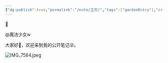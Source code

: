 ```yaml
---
{"dg-publish":true,"permalink":"/note/主页/","tags":["gardenEntry"],"created":"2024-03-29T14:34:56.008+08:00","updated":"2024-03-29T19:49:11.811+08:00"}
---
```


🌲

@魔法少女w

大家好👋，欢迎来到我的公开笔记😜。

![IMG_7564.jpeg](/img/user/note/IMG_7564.jpeg)